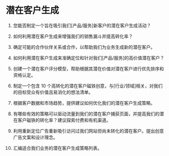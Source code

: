 



# 潜在客户生成



1.  您能否制定一个旨在吸引我们[产品/服务]新客户的潜在客户生成活动？

1.  如何利用潜在客户生成来增强我们的销售漏斗并提高转化率？

1.  确定可能的合作伙伴关系或合作，以帮助我们为业务生成新的潜在客户。

1.  如何利用潜在客户生成来准确定位和针对我们[产品/服务]的高价值潜在客户？

1.  创建一个潜在客户评分模型，帮助根据其潜在价值对潜在客户进行优先排序和资格认定。

1.  制定一个包含 10 个高转化的潜在客户磁铁创意，与[行业/领域]相关，对我们的目标受众有价值且易消化的想法清单。

1.  根据客户数据和市场趋势，提供建议如何优化我们的潜在客户生成策略。

1.  有哪些有效的策略可以驱动流量到我们的潜在客户捕获页面，并提高我们的潜在客户磁铁的转化率？建议探索付费和有机渠道。

1.  利用重新定位广告重新吸引访问过我们网站但尚未转化的潜在客户。提出创意广告文案和设计理念。

1.  汇编适合我们业务的潜在客户生成策略列表。
